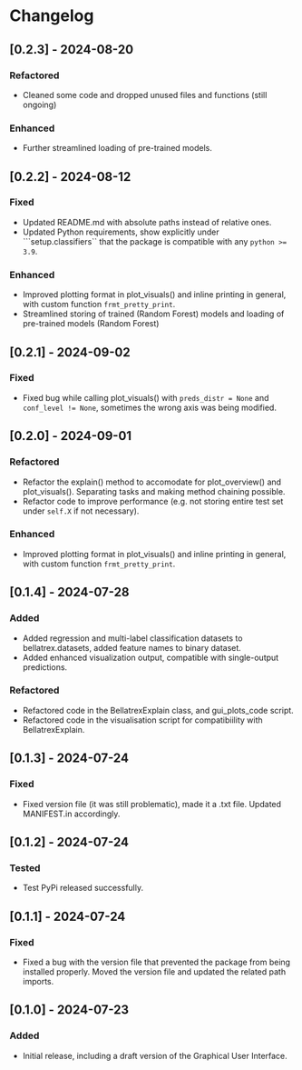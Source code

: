 # Changelog

## [0.2.3] - 2024-08-20
### Refactored
- Cleaned some code and dropped unused files and functions (still ongoing)
### Enhanced
- Further streamlined loading of pre-trained models.


## [0.2.2] - 2024-08-12
### Fixed
- Updated README.md with absolute paths instead of relative ones.
- Updated Python requirements, show explicitly under ```setup.classifiers`` that the package is compatible with any `python >= 3.9`.
### Enhanced
- Improved plotting format in plot_visuals() and inline printing in general, with custom function `frmt_pretty_print`.
- Streamlined storing of trained (Random Forest) models and loading of pre-trained models (Random Forest)

## [0.2.1] - 2024-09-02
### Fixed
- Fixed bug while calling plot_visuals() with `preds_distr = None` and `conf_level != None`, sometimes the wrong axis was being modified.

## [0.2.0] - 2024-09-01
### Refactored
- Refactor the explain() method to accomodate for plot_overview() and plot_visuals(). Separating tasks and making method chaining possible.
- Refactor code to improve performance (e.g. not storing entire test set under `self.X` if not necessary).
### Enhanced
- Improved plotting format in plot_visuals() and inline printing in general, with custom function `frmt_pretty_print`.

## [0.1.4] - 2024-07-28
### Added
- Added regression and multi-label classification datasets to bellatrex.datasets, added feature names to binary dataset.
- Added enhanced visualization output, compatible with single-output predictions.

### Refactored
- Refactored code in the BellatrexExplain class, and gui_plots_code script.
- Refactored code in the visualisation script for compatibiility with BellatrexExplain.

## [0.1.3] - 2024-07-24
### Fixed
- Fixed version file (it was still problematic), made it a .txt file. Updated MANIFEST.in accordingly.

## [0.1.2] - 2024-07-24
### Tested
- Test PyPi released successfully.

## [0.1.1] - 2024-07-24
### Fixed
- Fixed a bug with the version file that prevented the package from being installed properly. Moved the version file and updated the related path imports.

## [0.1.0] - 2024-07-23
### Added
- Initial release, including a draft version of the Graphical User Interface.